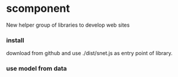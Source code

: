 # scomponent
New helper group of libraries to develop web sites

### install
download from github and use ./dist/snet.js as entry point of library.

### use model from data
